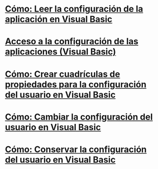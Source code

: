 # [Cómo: Leer la configuración de la aplicación en Visual Basic](how-to-read-application-settings.md)
# [Acceso a la configuración de las aplicaciones (Visual Basic)](accessing-application-settings.md)
# [Cómo: Crear cuadrículas de propiedades para la configuración del usuario en Visual Basic](how-to-create-property-grids-for-user-settings.md)
# [Cómo: Cambiar la configuración del usuario en Visual Basic](how-to-change-user-settings.md)
# [Cómo: Conservar la configuración del usuario en Visual Basic](how-to-persist-user-settings.md)
